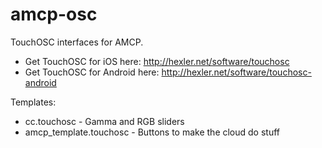 amcp-osc
========

TouchOSC interfaces for AMCP.

* Get TouchOSC for iOS here: http://hexler.net/software/touchosc
* Get TouchOSC for Android here: http://hexler.net/software/touchosc-android

Templates:  
* cc.touchosc - Gamma and RGB sliders  
* amcp_template.touchosc - Buttons to make the cloud do stuff  
